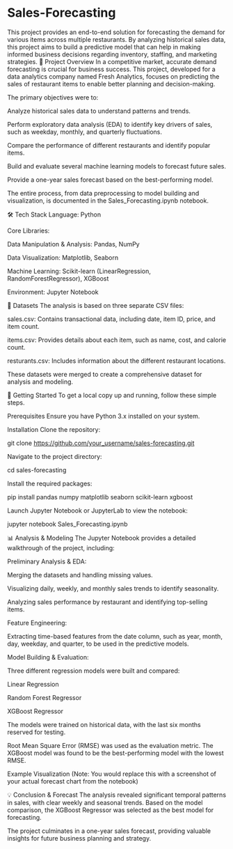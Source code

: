 # Sales-Forecasting
This project provides an end-to-end solution for forecasting the demand for various items across multiple restaurants. By analyzing historical sales data, this project aims to build a predictive model that can help in making informed business decisions regarding inventory, staffing, and marketing strategies.
🎯 Project Overview
In a competitive market, accurate demand forecasting is crucial for business success. This project, developed for a data analytics company named Fresh Analytics, focuses on predicting the sales of restaurant items to enable better planning and decision-making.

The primary objectives were to:

Analyze historical sales data to understand patterns and trends.

Perform exploratory data analysis (EDA) to identify key drivers of sales, such as weekday, monthly, and quarterly fluctuations.

Compare the performance of different restaurants and identify popular items.

Build and evaluate several machine learning models to forecast future sales.

Provide a one-year sales forecast based on the best-performing model.

The entire process, from data preprocessing to model building and visualization, is documented in the Sales_Forecasting.ipynb notebook.

🛠️ Tech Stack
Language: Python

Core Libraries:

Data Manipulation & Analysis: Pandas, NumPy

Data Visualization: Matplotlib, Seaborn

Machine Learning: Scikit-learn (LinearRegression, RandomForestRegressor), XGBoost

Environment: Jupyter Notebook

📂 Datasets
The analysis is based on three separate CSV files:

sales.csv: Contains transactional data, including date, item ID, price, and item count.

items.csv: Provides details about each item, such as name, cost, and calorie count.

resturants.csv: Includes information about the different restaurant locations.

These datasets were merged to create a comprehensive dataset for analysis and modeling.

🚀 Getting Started
To get a local copy up and running, follow these simple steps.

Prerequisites
Ensure you have Python 3.x installed on your system.

Installation
Clone the repository:

git clone https://github.com/your_username/sales-forecasting.git

Navigate to the project directory:

cd sales-forecasting

Install the required packages:

pip install pandas numpy matplotlib seaborn scikit-learn xgboost

Launch Jupyter Notebook or JupyterLab to view the notebook:

jupyter notebook Sales_Forecasting.ipynb

📊 Analysis & Modeling
The Jupyter Notebook provides a detailed walkthrough of the project, including:

Preliminary Analysis & EDA:

Merging the datasets and handling missing values.

Visualizing daily, weekly, and monthly sales trends to identify seasonality.

Analyzing sales performance by restaurant and identifying top-selling items.

Feature Engineering:

Extracting time-based features from the date column, such as year, month, day, weekday, and quarter, to be used in the predictive models.

Model Building & Evaluation:

Three different regression models were built and compared:

Linear Regression

Random Forest Regressor

XGBoost Regressor

The models were trained on historical data, with the last six months reserved for testing.

Root Mean Square Error (RMSE) was used as the evaluation metric. The XGBoost model was found to be the best-performing model with the lowest RMSE.

Example Visualization
(Note: You would replace this with a screenshot of your actual forecast chart from the notebook)

💡 Conclusion & Forecast
The analysis revealed significant temporal patterns in sales, with clear weekly and seasonal trends. Based on the model comparison, the XGBoost Regressor was selected as the best model for forecasting.

The project culminates in a one-year sales forecast, providing valuable insights for future business planning and strategy.

